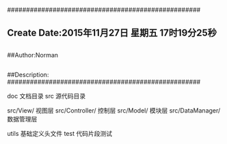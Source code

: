###################################################
## Create Date:2015年11月27日 星期五 17时19分25秒
##
##Author:Norman
##
##Description: 
###################################################

doc
   文档目录
src
   源代码目录

   src/View/         视图层
   src/Controller/   控制层
   src/Model/        模块层
   src/DataManager/  数据管理层

utils
   基础定义头文件
test
   代码片段测试 
